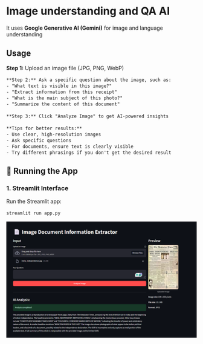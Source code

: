 # Image understanding and QA AI


It uses **Google Generative AI (Gemini)** for image and language understanding

## Usage

**Step 1:** Upload an image file (JPG, PNG, WebP)
    
    **Step 2:** Ask a specific question about the image, such as:
    - "What text is visible in this image?"
    - "Extract information from this receipt"
    - "What is the main subject of this photo?"
    - "Summarize the content of this document"
    
    **Step 3:** Click "Analyze Image" to get AI-powered insights
    
    **Tips for better results:**
    - Use clear, high-resolution images
    - Ask specific questions
    - For documents, ensure text is clearly visible
    - Try different phrasings if you don't get the desired result
    
## 🚀 Running the App

### 1. Streamlit Interface

Run the Streamlit app:
```bash
streamlit run app.py
```

![screenshot](images/app.png)

